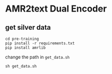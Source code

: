 # AMR2text Dual Encoder

## get silver data

```
cd pre-training
pip install -r requirements.txt
pip install amrlib
```

change the path in ``get_data.sh``


```
sh get_data.sh
```

